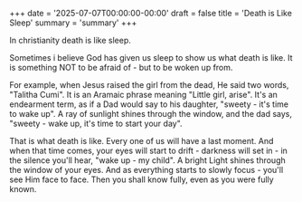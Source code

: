+++
date = '2025-07-07T00:00:00-00:00'
draft = false
title = 'Death is Like Sleep'
summary = 'summary'
+++

In christianity death is like sleep.

Sometimes i believe God has given us sleep to show us what death is like.
It is something NOT to be afraid of - but to be woken up from.

For example, when Jesus raised the girl from the dead, He said two words, "Talitha Cumi".
It is an Aramaic phrase meaning "Little girl, arise". It's an endearment term,
as if a Dad would say to his daughter, 
"sweety - it's time to wake up". A ray of sunlight shines through the window,
and the dad says, "sweety - wake up, it's time to start your day".

That is what death is like. Every one of us will have a last moment.
And when that time comes, your eyes will start to drift - darkness will set in - 
in the silence you'll hear, "wake up - my child".
A bright Light shines through the window of your eyes.
And as everything starts to slowly focus - you'll see Him face to face.
Then you shall know fully, even as you were fully known.
